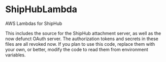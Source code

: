 # ShipHubLambda
AWS Lambdas for ShipHub

This includes the source for the ShipHub attachment server, as well as the now defunct OAuth server. The authorization tokens and secrets in these files are all revoked now. If you plan to use this code, replace them with your own, or better, modify the code to read them from environment variables.
